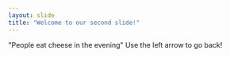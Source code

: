 ```yaml
---
layout: slide
title: "Welcome to our second slide!"
---
```

"People eat cheese in the evening"
Use the left arrow to go back!
